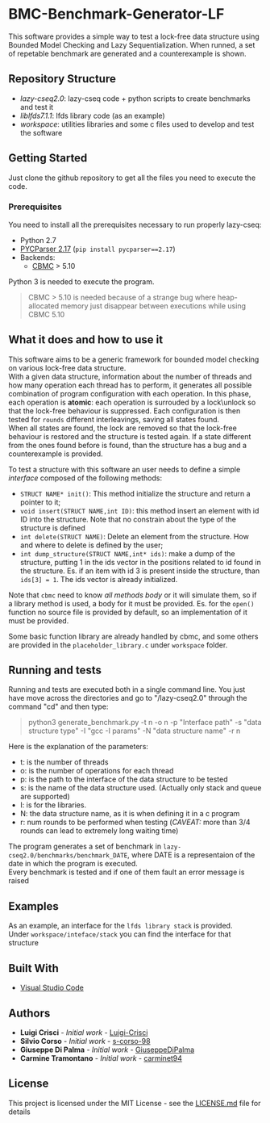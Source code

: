 # BMC-Benchmark-Generator-LF

This software provides a simple way to test a lock-free data structure using Bounded Model Checking and Lazy Sequentialization. When runned, a set of repetable benchmark are generated and a counterexample is shown. 

## Repository Structure

- *lazy-cseq2.0*: lazy-cseq code + python scripts to create benchmarks and test it
- *liblfds7.1.1*: lfds library code (as an example)
- *workspace*: utilities libraries and some c files used to develop and test the software

## Getting Started
Just clone the github repository to get all the files you need to execute the code.

### Prerequisites
You need to install all the prerequisites necessary to run properly lazy-cseq:
- Python 2.7
- [PYCParser 2.17](https://github.com/eliben/pycparser) (`pip install pycparser==2.17`)
- Backends:
  + [CBMC](http://www.cprover.org/cbmc/) > 5.10

Python 3 is needed to execute the program.
> CBMC > 5.10 is needed because of a strange bug where heap-allocated memory just disappear between executions while using CBMC 5.10 

## What it does and how to use it

This software aims to be a generic framework for bounded model checking on various lock-free data structure.  
With a given data structure, information about the number of threads and how many operation each thread has to perform, it generates all possible combination of program configuration with each operation. In this phase, each operation is **atomic**: each operation is surrouded by a lock\unlock so that the lock-free behaviour is suppressed.
Each configuration is then tested for `rounds` different interleavings, saving all states found.  
When all states are found, the lock are removed so that the lock-free behaviour is restored and the structure is tested again. If a state different from the ones found before is found, than the structure has a bug and a counterexample is provided.

To test a structure with this software an user needs to define a simple *interface* composed of the following methods: 
- `STRUCT NAME* init()`: This method initialize the structure and return a pointer to it;
- `void insert(STRUCT NAME,int ID)`: this method insert an element with id ID into the structure. Note that no constrain about the type of the structure is defined
- `int delete(STRUCT NAME)`: Delete an element from the structure. How and where to delete is defined by the user;
- `int dump_structure(STRUCT NAME,int* ids)`: make a dump of the structure, putting 1 in the ids vector in the positions related to id found in the structure. Es. if an item with id 3 is present inside the structure, than `ids[3] = 1`.  The ids vector is already initialized.  

Note that `cbmc` need to know *all methods body* or it will simulate them, so if a library method is used, a body for it must be provided. Es. for the `open()` function no source file is provided by default, so an implementation of it must be provided.  

Some basic function library are already handled by cbmc, and some others are provided in the `placeholder_library.c` under `workspace` folder.

## Running and tests
Running and tests are executed both in a single command line.
You just have move across the directories and go to "/lazy-cseq2.0" through the command "cd" and then type:
> python3 generate_benchmark.py -t n -o n -p "Interface path" -s "data structure type" -I "gcc -I params" -N "data structure name" -r n

Here is the explanation of the parameters:
- t: is the number of threads
- o: is the number of operations for each thread
- p: is the path to the interface of the data structure to be tested
- s: is the name of the data structure used. (Actually only stack and queue are supported)
- I: is for the libraries.
- N: the data structure name, as it is when defining it in a c program
- r: num rounds to be performed when testing (*CAVEAT:* more than 3/4 rounds can lead to extremely long waiting time)

The program generates a set of benchmark in `lazy-cseq2.0/benchmarks/benchmark_DATE`, where DATE is a representaion of the date in which the program is executed.  
Every benchmark is tested and if one of them fault an error message is raised

## Examples

As an example, an interface for the `lfds library stack` is provided.  
Under `workspace/inteface/stack` you can find the interface for that structure

## Built With
* [Visual Studio Code](https://code.visualstudio.com/) 

## Authors
* **Luigi Crisci** - *Initial work* - [Luigi-Crisci](https://github.com/Luigi-Crisci)
* **Silvio Corso** - *Initial work* - [s-corso-98](https://github.com/s-corso-98)
* **Giuseppe Di Palma** - *Initial work* - [GiuseppeDiPalma](https://github.com/GiuseppeDiPalma)
* **Carmine Tramontano** - *Initial work* - [carminet94](https://github.com/carminet94)

## License

This project is licensed under the MIT License - see the [LICENSE.md](LICENSE.md) file for details

